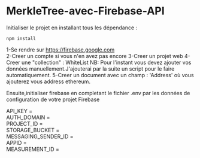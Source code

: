 # MerkleTree-avec-Firebase-API
Initialiser le projet en installant tous les dépendance :
```shell
npm install
```

1-Se rendre sur https://firebase.google.com </br>
2-Creer un compte si vous n'en avez pas encore
3-Creer un projet web
4-Creer une "collection" : WhiteList
NB: Pour l'instant vous devez ajouter vos données manuellement.J'ajouterai par la suite un script pour le faire automatiquement.
5-Creer un document avec un champ : 'Address' où vous ajouterez vous address ethereum.

Ensuite,initialiser firebase en completant le fichier .env par les données de configuration de votre projet Firebase

API_KEY =  
AUTH_DOMAIN =  
PROJECT_ID =   
STORAGE_BUCKET =   
MESSAGING_SENDER_ID =  
APPID =  
MEASUREMENT_ID = 

